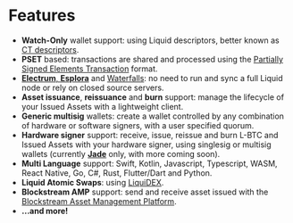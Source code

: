 # Features

* **Watch-Only** wallet support: using Liquid descriptors, better known as
  [CT descriptors](https://github.com/ElementsProject/ELIPs/blob/main/elip-0150.mediawiki).
* **PSET** based: transactions are shared and processed using the
  [Partially Signed Elements Transaction](https://github.com/ElementsProject/elements/blob/1fcf0cf2323b7feaff5d1fc4c506fff5ec09132e/doc/pset.mediawiki) format.
* [**Electrum**, **Esplora**](https://github.com/Blockstream/electrs) and [Waterfalls](https://github.com/RCasatta/waterfalls):
  no need to run and sync a full Liquid node or rely on closed source servers.
* **Asset issuance**, **reissuance** and **burn** support: manage the lifecycle
  of your Issued Assets with a lightweight client.
* **Generic multisig** wallets: create a wallet controlled by
  any combination of hardware or software signers, with a user
  specified quorum.
* **Hardware signer** support: receive, issue, reissue and burn L-BTC and
  Issued Assets with your hardware signer, using singlesig or multisig
  wallets (currently [**Jade**](https://blockstream.com/jade/) only, with more coming soon).
* **Multi Language** support: Swift, Kotlin, Javascript, Typescript, WASM, React Native, Go, C#, Rust, Flutter/Dart and Python. 
* **Liquid Atomic Swaps**: using [LiquiDEX](https://blog.blockstream.com/liquidex-2-step-atomic-swaps-on-the-liquid-network/).
* **Blockstream AMP** support: send and receive asset issued with the [Blockstream Asset Management Platform](https://blockstream.com/amp/).
* **...and more!**
